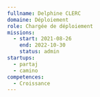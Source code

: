 ```yaml
---
fullname: Delphine CLERC
domaine: Déploiement
role: Chargée de déploiement
missions:
  - start: 2021-08-26
    end: 2022-10-30
    status: admin
startups:
  - partaj
  - camino
competences:
  - Croissance
---
```

